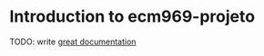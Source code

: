 # Introduction to ecm969-projeto

TODO: write [great documentation](http://jacobian.org/writing/what-to-write/)
